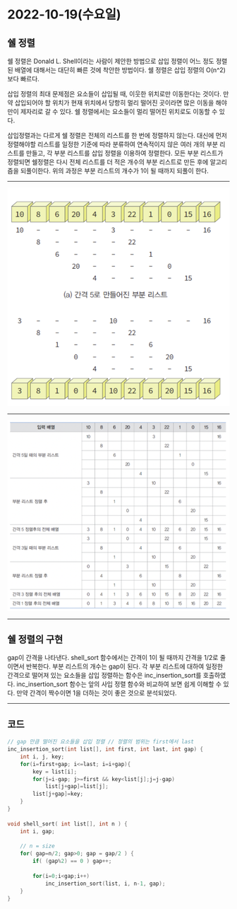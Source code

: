 # 2022-10-19(수요일)

## 쉘 정렬

쉘 정렬은 Donald L. Shell이라는 사람이 제안한 방법으로 삽입 정렬이 어느 정도 정렬된 배열에 대해서는 대단히 빠른 것에 착안한 방법이다. 쉘 정렬은 삽입 정렬의 O(n^2)보다 빠르다.

삽입 정렬의 최대 문제점은 요소들이 삽입될 때, 이웃한 위치로만 이동한다는 것이다.
만약 삽입되어야 할 위치가 현재 위치에서 당항히 멀리 떨어진 곳이라면 많은 이동을 해야 만이 제자리로 갈 수 있다. 쉘 정렬에서는 요소들이 멀리 떨어진 위치로도 이동할 수 있다.

삽입정렬과는 다르게 쉘 정렬은 전체의 리스트를 한 번에 정렬하지 않는다. 대신에 먼저 정렬해야할 리스트를 일정한 기준에 따라 분류하여 연속적이지 않은 여러 개의 부분 리스트를 만들고, 각 부분 리스트를 삽입 정렬을 이용하여 정렬한다. 모든 부분 리스트가 정렬되면 쉘정렬은 다시 전체 리스트를 더 적은 개수의 부분 리스트로 만든 후에 알고리즘을 되풀이한다.
위의 과정은 부분 리스트의 개수가 1이 될 때까지 되풀이 한다.

---

 

![Untitled](src/quick1.png)

---

![Untitled](src/quick2.png)

---

## 쉘 정렬의 구현

gap이 간격을 나타낸다. shell_sort 함수에서는 간격이 1이 될 때까지 간격을 1/2로 줄이면서 반복한다. 부분 리스트의 개수는 gap이 된다. 각 부분 리스트에 대하여 일정한 간격으로 떨어져 있는 요소들을 삽입 정렬하는 함수은 inc_insertion_sort를 호출하였다. inc_insertion_sort 함수는 앞의 사입 정렬 함수와 비교하여 보면 쉽게 이해할 수 있다. 만약 간격이 짝수이면 1을 더하는 것이 좋은 것으로 분석되었다.

---

## 코드

```c
// gap 만큼 떨어진 요소들을 삽입 정렬 // 정렬의 범위는 first에서 last
inc_insertion_sort(int list[], int first, int last, int gap) { 
	int i, j, key;
	for(i=first+gap; i<=last; i=i+gap){ 
		key = list[i];
		for(j=i-gap; j>=first && key<list[j];j=j-gap) 
			list[j+gap]=list[j];
		list[j+gap]=key; 
	}
}

void shell_sort( int list[], int n ) { 
	int i, gap;

	// n = size
	for( gap=n/2; gap>0; gap = gap/2 ) { 
		if( (gap%2) == 0 ) gap++;

		for(i=0;i<gap;i++) 
			inc_insertion_sort(list, i, n-1, gap);
	} 
}
```